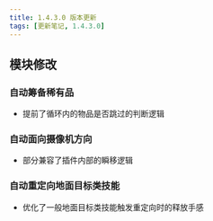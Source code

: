 ```yaml
---
title: 1.4.3.0 版本更新
tags: [更新笔记, 1.4.3.0]
---
```


## 模块修改

### 自动筹备稀有品

- 提前了循环内的物品是否跳过的判断逻辑

### 自动面向摄像机方向

- 部分兼容了插件内部的瞬移逻辑

### 自动重定向地面目标类技能

- 优化了一般地面目标类技能触发重定向时的释放手感